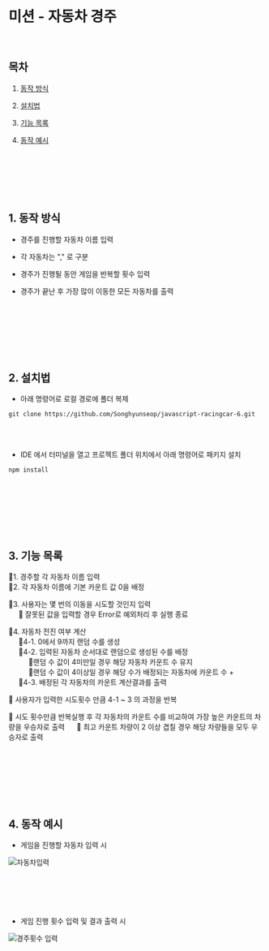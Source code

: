 # 미션 - 자동차 경주

<br>

## 목차

1. [동작 방식](#1-동작-방식)

2. [설치법](#2-설치법)

3. [기능 목록](#3-기능-목록)

4. [동작 예시](#4-동작-예시)

<br><br><br><br><br>

## 1. 동작 방식

- 경주를 진행할 자동차 이름 입력

- 각 자동차는 "," 로 구분

- 경주가 진행될 동안 게임을 반복할 횟수 입력

- 경주가 끝난 후 가장 많이 이동한 모든 자동차를 출력

  <br><br><br><br><br><br>

## 2. 설치법

- 아래 명령어로 로컬 경로에 폴더 복제

```
git clone https://github.com/Songhyunseop/javascript-racingcar-6.git
```

<br><br>

- IDE 에서 터미널을 열고 프로젝트 폴더 위치에서 아래 명령어로 패키지 설치

```
npm install
```

<br><br><br><br><br><br>

## 3. 기능 목록

📗1. 경주할 각 자동차 이름 입력<br>
📗2. 각 자동차 이름에 기본 카운트 값 0을 배정

📗3. 사용자는 몇 번의 이동을 시도할 것인지 입력<br>
&nbsp;&nbsp;&nbsp;&nbsp;&nbsp;📕 잘못된 값을 입력할 경우 Error로 예외처리 후 실행 종료

📗4. 자동차 전진 여부 계산<br>
&nbsp;&nbsp;&nbsp;&nbsp;&nbsp;📗4-1. 0에서 9까지 랜덤 수를 생성<br>
&nbsp;&nbsp;&nbsp;&nbsp;&nbsp;📗4-2. 입력된 자동차 순서대로 랜덤으로 생성된 수를 배정<br>
&nbsp;&nbsp;&nbsp;&nbsp;&nbsp;&nbsp;&nbsp;&nbsp;&nbsp;&nbsp;📕랜덤 수 값이 4미만일 경우 해당 자동차 카운트 수 유지<br>
&nbsp;&nbsp;&nbsp;&nbsp;&nbsp;&nbsp;&nbsp;&nbsp;&nbsp;&nbsp;📕랜덤 수 값이 4이상일 경우 해당 수가 배정되는 자동차에 카운트 수 +<br>
&nbsp;&nbsp;&nbsp;&nbsp;&nbsp;📗4-3. 배정된 각 자동차의 카운트 계산결과를 출력

📗 사용자가 입력한 시도횟수 만큼 4-1 ~ 3 의 과정을 반복

📗 시도 횟수만큼 반복실행 후 각 자동차의 카운트 수를 비교하여 가장 높은 카운트의 차량을 우승자로 출력
&nbsp;&nbsp;&nbsp;&nbsp;&nbsp;📕 최고 카운트 차량이 2 이상 겹칠 경우 해당 차량들을 모두 우승자로 출력

<br><br><br><br><br><br>

## 4. 동작 예시

- 게임을 진행할 자동차 입력 시<br>

![자동차입력](https://github.com/woowacourse-precourse/javascript-racingcar-6/assets/124991681/edaba03e-9d87-49d7-ac7d-f6deda435621)

<br><br><br><br>

- 게임 진행 횟수 입력 및 결과 출력 시<br>

![경주횟수 입력](https://github.com/woowacourse-precourse/javascript-racingcar-6/assets/124991681/b6d52ea3-5d3b-4606-80ca-33f1dc4c6ea0)
